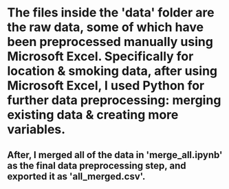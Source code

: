 # The files inside the 'data' folder are the raw data, some of which have been preprocessed manually using Microsoft Excel. Specifically for location & smoking data, after using Microsoft Excel, I used Python for further data preprocessing: merging existing data & creating more variables.

## After, I merged all of the data in 'merge_all.ipynb' as the final data preprocessing step, and exported it as 'all_merged.csv'.
